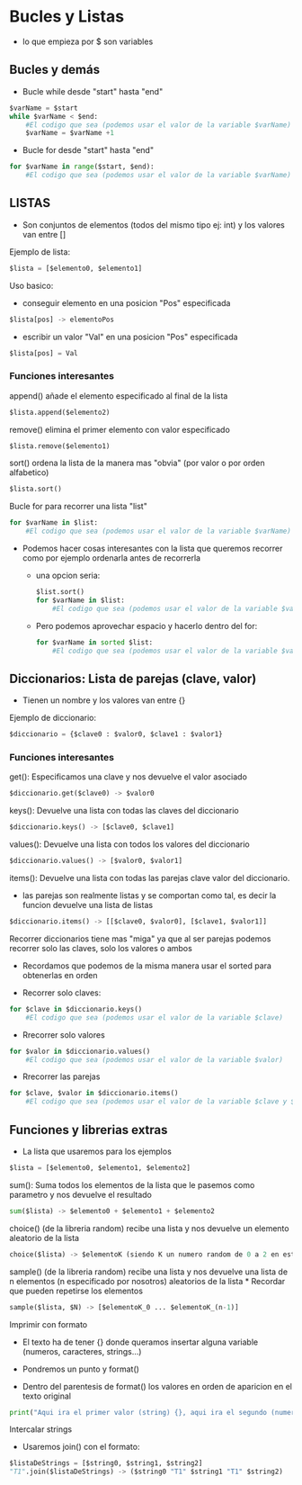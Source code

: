 # Bucles y Listas

* lo que empieza por $ son variables

## Bucles y demás

* Bucle while desde "start" hasta "end"
  
```python
$varName = $start
while $varName < $end:
    #El codigo que sea (podemos usar el valor de la variable $varName)
    $varName = $varName +1
```

* Bucle for desde "start" hasta "end"

```python
for $varName in range($start, $end):
    #El codigo que sea (podemos usar el valor de la variable $varName)
```

## LISTAS

* Son conjuntos de elementos (todos del mismo tipo ej: int) y los valores van entre []
  
Ejemplo de lista:

```python
$lista = [$elemento0, $elemento1]
```

Uso basico:

* conseguir elemento en una posicion "Pos" especificada

```python
$lista[pos] -> elementoPos
```

* escribir un valor "Val" en una posicion "Pos" especificada

```python
$lista[pos] = Val
```

### Funciones interesantes

append() añade el elemento especificado al final de la lista

```python
$lista.append($elemento2)
```

remove() elimina el primer elemento con valor especificado

```python
$lista.remove($elemento1)
```

sort() ordena la lista de la manera mas "obvia" (por valor o por orden alfabetico)

```python
$lista.sort()
```

Bucle for para recorrer una lista "list"

```python
for $varName in $list:
    #El codigo que sea (podemos usar el valor de la variable $varName)
```

* Podemos hacer cosas interesantes con la lista que queremos recorrer como por ejemplo ordenarla antes de recorrerla
  
  * una opcion seria:
  
    ```python
    $list.sort()
    for $varName in $list:
        #El codigo que sea (podemos usar el valor de la variable $varName)
    ```

  * Pero podemos aprovechar espacio y hacerlo dentro del for:
  
    ```python
    for $varName in sorted $list:
        #El codigo que sea (podemos usar el valor de la variable $varName)
    ```

## Diccionarios: Lista de parejas (clave, valor)

* Tienen un nombre y los valores van entre {}

Ejemplo de diccionario:

```python
$diccionario = {$clave0 : $valor0, $clave1 : $valor1}
```

### Funciones interesantes

get(): Especificamos una clave y nos devuelve el valor asociado

```python
$diccionario.get($clave0) -> $valor0
```

keys(): Devuelve una lista con todas las claves del diccionario

```python
$diccionario.keys() -> [$clave0, $clave1]
```

values(): Devuelve una lista con todos los valores del diccionario

```python
$diccionario.values() -> [$valor0, $valor1]
```

items(): Devuelve una lista con todas las parejas clave valor del diccionario.

* las parejas son realmente listas y se comportan como tal, es decir la funcion devuelve una lista de listas

```python
$diccionario.items() -> [[$clave0, $valor0], [$clave1, $valor1]]
```

Recorrer diccionarios tiene mas "miga" ya que al ser parejas podemos recorrer solo las claves, solo los valores o ambos

* Recordamos que podemos de la misma manera usar el sorted para obtenerlas en orden

* Recorrer solo claves:

```python
for $clave in $diccionario.keys()
    #El codigo que sea (podemos usar el valor de la variable $clave)
```

* Rrecorrer solo valores

```python
for $valor in $diccionario.values()
    #El codigo que sea (podemos usar el valor de la variable $valor)
```

* Rrecorrer las parejas

```python
for $clave, $valor in $diccionario.items()
    #El codigo que sea (podemos usar el valor de la variable $clave y $valor)
```

## Funciones y librerias extras

* La lista que usaremos para los ejemplos

```python
$lista = [$elemento0, $elemento1, $elemento2]
```

sum(): Suma todos los elementos de la lista que le pasemos como parametro y nos devuelve el resultado

```python
sum($lista) -> $elemento0 + $elemento1 + $elemento2
```

choice() (de la libreria random) recibe una lista y nos devuelve un elemento aleatorio de la lista

```python
choice($lista) -> $elementoK (siendo K un numero random de 0 a 2 en este caso)
```

sample() (de la libreria random) recibe una lista y nos devuelve una lista de n elementos (n especificado por nosotros) aleatorios de la lista
    * Recordar que pueden repetirse los elementos

```python
sample($lista, $N) -> [$elementoK_0 ... $elementoK_(n-1)]
```

Imprimir con formato

* El texto ha de tener {} donde queramos insertar alguna variable (numeros, caracteres, strings...)

* Pondremos un punto y format()

* Dentro del parentesis de format() los valores en orden de aparicion en el texto original

```python
print("Aqui ira el primer valor (string) {}, aqui ira el segundo (numero) {}".format("Hola", 5))
```

Intercalar strings

* Usaremos join() con el formato:

```python
$listaDeStrings = [$string0, $string1, $string2]
"T1".join($listaDeStrings) -> ($string0 "T1" $string1 "T1" $string2)
```
